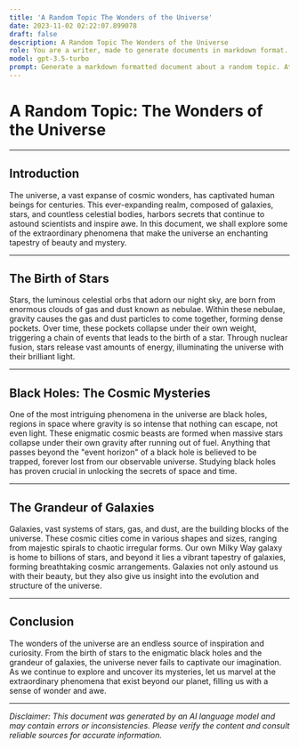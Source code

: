 ```yaml
---
title: 'A Random Topic The Wonders of the Universe'
date: 2023-11-02 02:22:07.899078
draft: false
description: A Random Topic The Wonders of the Universe
role: You are a writer, made to generate documents in markdown format. It is very important that all of the documents you generate are in valid markdown format.
model: gpt-3.5-turbo
prompt: Generate a markdown formatted document about a random topic. At the bottom, include a disclaimer explaining that the document was generated by you. The first line of the document should be the title. Make sure that the entire document is in proper markdown format, using a mix of various tags to make the document visually appealing.
---
```


# A Random Topic: The Wonders of the Universe

---

## Introduction

The universe, a vast expanse of cosmic wonders, has captivated human beings for centuries. This ever-expanding realm, composed of galaxies, stars, and countless celestial bodies, harbors secrets that continue to astound scientists and inspire awe. In this document, we shall explore some of the extraordinary phenomena that make the universe an enchanting tapestry of beauty and mystery.

---

## The Birth of Stars

Stars, the luminous celestial orbs that adorn our night sky, are born from enormous clouds of gas and dust known as nebulae. Within these nebulae, gravity causes the gas and dust particles to come together, forming dense pockets. Over time, these pockets collapse under their own weight, triggering a chain of events that leads to the birth of a star. Through nuclear fusion, stars release vast amounts of energy, illuminating the universe with their brilliant light.

---

## Black Holes: The Cosmic Mysteries

One of the most intriguing phenomena in the universe are black holes, regions in space where gravity is so intense that nothing can escape, not even light. These enigmatic cosmic beasts are formed when massive stars collapse under their own gravity after running out of fuel. Anything that passes beyond the "event horizon" of a black hole is believed to be trapped, forever lost from our observable universe. Studying black holes has proven crucial in unlocking the secrets of space and time.

---

## The Grandeur of Galaxies

Galaxies, vast systems of stars, gas, and dust, are the building blocks of the universe. These cosmic cities come in various shapes and sizes, ranging from majestic spirals to chaotic irregular forms. Our own Milky Way galaxy is home to billions of stars, and beyond it lies a vibrant tapestry of galaxies, forming breathtaking cosmic arrangements. Galaxies not only astound us with their beauty, but they also give us insight into the evolution and structure of the universe.

---

## Conclusion

The wonders of the universe are an endless source of inspiration and curiosity. From the birth of stars to the enigmatic black holes and the grandeur of galaxies, the universe never fails to captivate our imagination. As we continue to explore and uncover its mysteries, let us marvel at the extraordinary phenomena that exist beyond our planet, filling us with a sense of wonder and awe.

---

*Disclaimer: This document was generated by an AI language model and may contain errors or inconsistencies. Please verify the content and consult reliable sources for accurate information.*